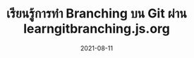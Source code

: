 ---
layout: post
title:  "เรียนรู้การทำ Branching บน Git ผ่าน learngitbranching.js.org"
date:   2021-08-11
tags: [version-control, git]
---